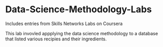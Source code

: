 # Data-Science-Methodology-Labs
Includes entries from Skills Networks Labs on Coursera 

This lab invovled appplying the data science methodology to a database that listed various recipies and their ingredients. 
